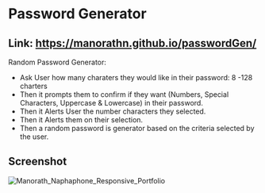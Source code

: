 # Password Generator

## Link: https://manorathn.github.io/passwordGen/

Random Password Generator:

   * Ask User how many charaters they would like in their password: 8 -128 charters
   * Then it prompts them to confirm if they want (Numbers, Special Characters, Uppercase & Lowercase) in their password. 
   * Then it Alerts User the number characters they selected.
   * Then it Alerts them on their selection.
   * Then a random password is generator based on the criteria selected by the user. 

## Screenshot

![Manorath_Naphaphone_Responsive_Portfolio](https://j.gifs.com/p84RrQ.gif)


